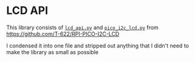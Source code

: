 # LCD API

This library consists of [`lcd_api.py`](https://github.com/T-622/RPI-PICO-I2C-LCD/blob/25cec0dd31b884b4141a6e649d45befae612706f/lcd_api.py) 
and [`pico_i2c_lcd.py`](https://github.com/T-622/RPI-PICO-I2C-LCD/blob/25cec0dd31b884b4141a6e649d45befae612706f/pico_i2c_lcd.py)
from https://github.com/T-622/RPI-PICO-I2C-LCD

I condensed it into one file and stripped out anything that I didn't need to make the library as small as possible
